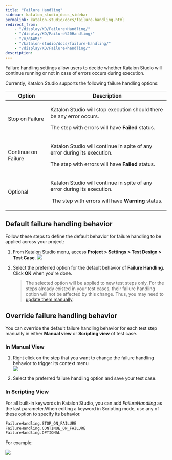 ```yaml
---
title: "Failure Handling" 
sidebar: katalon_studio_docs_sidebar
permalink: katalon-studio/docs/failure-handling.html 
redirect_from:
    - "/display/KD/Failure+Handling/"
    - "/display/KD/Failure%20Handling/"
    - "/x/qAAM/"
    - "/katalon-studio/docs/failure-handling/"
    - "/display/KD/Failure+handling/"
description: 
---
```

Failure handling settings allow users to decide whether Katalon Studio will continue running or not in case of errors occurs during execution.

Currently, Katalon Studio supports the following failure handling options:

<table><thead><tr><th>Option</th><th>Description</th></tr></thead><tbody><tr><td>Stop on Failure</td><td><p>Katalon Studio will stop execution should there be any error occurs.</p><p>The step with errors will have <strong>Failed</strong> status.</p></td></tr><tr><td>Continue on Failure</td><td><p>Katalon Studio will continue in spite of any error during its execution.</p><p>The step with errors will have <strong>Failed</strong> status.</p></td></tr><tr><td>Optional</td><td><p>Katalon Studio will continue in spite of any error during its execution.</p><p>&nbsp;The step with errors will have <strong>Warning</strong> status.</p></td></tr></tbody></table>

Default failure handling behavior
---------------------------------

Follow these steps to define the default behavior for failure handling to be applied across your project:

1.  From Katalon Studio menu, access **Project > Settings > Test Design > Test Case**.
    ![](https://github.com/katalon-studio/docs-images/raw/master/katalon-studio/docs/failure-handling/image2017-6-30-203A363A43.png)
2.  Select the preferred option for the default behavior of **Failure Handling**. Click **OK** when you're done.
    
    > The selected option will be applied to new test steps only. For the steps already existed in your test cases, their failure handling option will not be affected by this change. Thus, you may need to [update them manually](/display/KD/Failure+handling#Failurehandling-Overridefailurehandlingbehavior).
    

Override failure handling behavior
----------------------------------

You can override the default failure handling behavior for each test step manually in either **Manual view** or **Scripting view** of test case. 

### In Manual View

1.  Right click on the step that you want to change the failure handling behavior to trigger its context menu  
    ![](https://github.com/katalon-studio/docs-images/raw/master/katalon-studio/docs/failure-handling/image2017-8-18-153A133A36.png)  
      
    
2.  Select the preferred failure handling option and save your test case.  

### In Scripting View

For all built-in keywords in Katalon Studio, you can add _FailureHandling_ as the last parameter.When editing a keyword in Scripting mode, use any of these option to specify its behavior.

```groovy
FailureHandling.STOP_ON_FAILURE
FailureHandling.CONTINUE_ON_FAILURE
FailureHandling.OPTIONAL
```

For example:

![](https://github.com/katalon-studio/docs-images/raw/master/katalon-studio/docs/failure-handling/23.png)